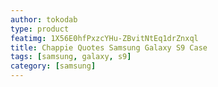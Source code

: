 ```yaml
---
author: tokodab
type: product
featimg: 1X56E0hfPxzcYHu-ZBvitNtEq1drZnxql
title: Chappie Quotes Samsung Galaxy S9 Case
tags: [samsung, galaxy, s9]
category: [samsung]
---
```

